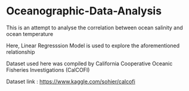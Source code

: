 # Oceanographic-Data-Analysis

This is an attempt to analyse the correlation between ocean salinity and ocean temperature

Here, Linear Regresssion Model is used to explore the aforementioned relationship

Dataset used here was compiled by California Cooperative Oceanic Fisheries Investigations (CalCOFI) 

Dataset link : https://www.kaggle.com/sohier/calcofi
